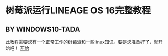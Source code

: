 # 树莓派运行LINEAGE OS 16完整教程
## BY WINDOWS10-TADA

此教程需要您有一个正常工作的树莓派和一些linux知识。要是您准备好了，就开始吧！
[开始](https://linuxfirmware.github.io/install.md)
